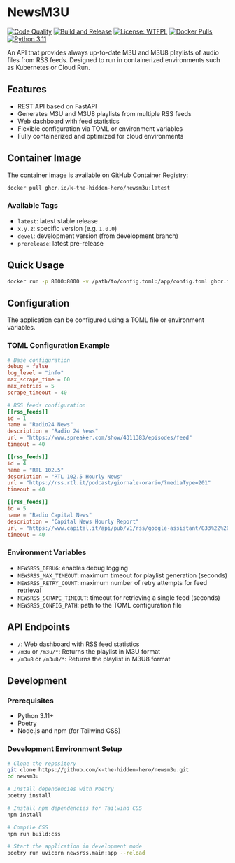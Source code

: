 # NewsM3U

[![Code Quality](https://github.com/k-the-hidden-hero/newsm3u/actions/workflows/code-quality.yml/badge.svg)](https://github.com/k-the-hidden-hero/newsm3u/actions/workflows/code-quality.yml)
[![Build and Release](https://github.com/k-the-hidden-hero/newsm3u/actions/workflows/build-and-release.yml/badge.svg)](https://github.com/k-the-hidden-hero/newsm3u/actions/workflows/build-and-release.yml)
[![License: WTFPL](https://img.shields.io/badge/License-WTFPL-brightgreen.svg)](http://www.wtfpl.net/about/)
[![Docker Pulls](https://img.shields.io/docker/pulls/ghcr.io/k-the-hidden-hero/newsm3u)](https://github.com/k-the-hidden-hero/newsm3u/pkgs/container/newsm3u)
[![Python 3.11](https://img.shields.io/badge/python-3.11-blue.svg)](https://www.python.org/downloads/release/python-311/)


An API that provides always up-to-date M3U and M3U8 playlists of audio files from RSS feeds. Designed to run in containerized environments such as Kubernetes or Cloud Run.

## Features

- REST API based on FastAPI
- Generates M3U and M3U8 playlists from multiple RSS feeds
- Web dashboard with feed statistics
- Flexible configuration via TOML or environment variables
- Fully containerized and optimized for cloud environments

## Container Image

The container image is available on GitHub Container Registry:

```bash
docker pull ghcr.io/k-the-hidden-hero/newsm3u:latest
```

### Available Tags

- `latest`: latest stable release
- `x.y.z`: specific version (e.g. `1.0.0`)
- `devel`: development version (from development branch)
- `prerelease`: latest pre-release

## Quick Usage

```bash
docker run -p 8000:8000 -v /path/to/config.toml:/app/config.toml ghcr.io/k-the-hidden-hero/newsm3u:latest
```

## Configuration

The application can be configured using a TOML file or environment variables.

### TOML Configuration Example

```toml
# Base configuration
debug = false
log_level = "info"
max_scrape_time = 60
max_retries = 5
scrape_timeout = 40

# RSS feeds configuration
[[rss_feeds]]
id = 1
name = "Radio24 News"
description = "Radio 24 News"
url = "https://www.spreaker.com/show/4311383/episodes/feed"
timeout = 40

[[rss_feeds]]
id = 4
name = "RTL 102.5"
description = "RTL 102.5 Hourly News"
url = "https://rss.rtl.it/podcast/giornale-orario/?mediaType=201"
timeout = 40

[[rss_feeds]]
id = 5
name = "Radio Capital News"
description = "Capital News Hourly Report"
url = "https://www.capital.it/api/pub/v1/rss/google-assistant/833%22%20type=%22rss%22%20text=%22Capital%20News%20GR%22"
timeout = 40

```

### Environment Variables

- `NEWSRSS_DEBUG`: enables debug logging
- `NEWSRSS_MAX_TIMEOUT`: maximum timeout for playlist generation (seconds)
- `NEWSRSS_RETRY_COUNT`: maximum number of retry attempts for feed retrieval
- `NEWSRSS_SCRAPE_TIMEOUT`: timeout for retrieving a single feed (seconds)
- `NEWSRSS_CONFIG_PATH`: path to the TOML configuration file

## API Endpoints

- `/`: Web dashboard with RSS feed statistics
- `/m3u` or `/m3u/*`: Returns the playlist in M3U format
- `/m3u8` or `/m3u8/*`: Returns the playlist in M3U8 format

## Development

### Prerequisites

- Python 3.11+
- Poetry
- Node.js and npm (for Tailwind CSS)

### Development Environment Setup

```bash
# Clone the repository
git clone https://github.com/k-the-hidden-hero/newsm3u.git
cd newsm3u

# Install dependencies with Poetry
poetry install

# Install npm dependencies for Tailwind CSS
npm install

# Compile CSS
npm run build:css

# Start the application in development mode
poetry run uvicorn newsrss.main:app --reload
```
